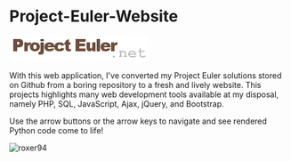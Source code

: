# Project-Euler-Website

![Project Euler](https://raw.githubusercontent.com/ROXER94/Project-Euler-Website/master/images/pe_logo.png)

With this web application, I've converted my Project Euler solutions stored on Github from a boring repository to a fresh and lively website. This projects highlights many web development tools available at my disposal, namely PHP, SQL, JavaScript, Ajax, jQuery, and Bootstrap.

Use the arrow buttons or the arrow keys to navigate and see rendered Python code come to life!

![roxer94](https://projecteuler.net/profile/roxer94.png)
